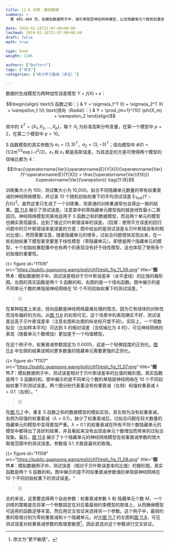 ```yaml
---
title: 11.6 示例：模拟数据
summary: >
  第 401-404 页。在模拟数据例子中，演示单隐层神经网络模型，以及隐藏单元个数和权重衰减参数对模型效果的影响。

date: 2019-02-18T21:07:00+08:00
lastmod: 2019-02-18T21:07:00+08:00
draft: false
math: true

type: book
weight: 1106

authors: ["Butters"]
tags: ["译文"]
categories: ["统计学习基础（译注）"]

---
```


数据的生成模型为两种加性误差模型 $Y=f(X)+\varepsilon$：

$$\begin{align}
\text{S 函数之和：} & Y = \sigma(a_1^T X) + \sigma(a_2^T X) + \varepsilon_1 \\\\
\text{径向（Radial）：} & Y = \prod_{m=1}^{10} \phi(X_m) + \varepsilon_2
\end{align}$$

其中的 $X^T=(X_1,X_2,\dots,X_p)$，每个 $X_j$ 为标准高斯分布变量，在第一个模型中 $p=2$，在第二个模型中 $p=10$。

S 函数模型的真实参数为 $a_1=(3,3)^T$，$a_2=(3,-3)^T$；径向模型中 $\phi(t)=(1/2\pi)^{1/2}\exp(-t^2/2)$。$\varepsilon_1$ 和 $\varepsilon_1$ 都是高斯误差，为其选定的方差可使得两个模型的信噪比都为 4：

$$\frac{\operatorname{Var}(\operatorname{E}(Y|X))}{\operatorname{Var}(Y-\operatorname{E}(Y|X))} =
  \frac{\operatorname{Var}(f(X))}{\operatorname{Var}(\varepsilon)} \tag{11.18}$$

训练集大小为 100，测试集大小为 10,000。拟合不同隐藏单元数量的带有权重衰减的神经网络模型，并记录 10 个随机初始权重下的平均测试误差 $\operatorname{E}_\text{Test}(Y-\hat{f}(X))^2$。虽然这里只生成了一个训练集，但普通的训练集通常也会得出一致的结果。[图 11.6](#figure-f1106) 展示了测试误差。注意其中的零隐藏单元模型指的就是线性最小二乘回归。神经网络模型完美地适用于 S 函数之和的数据模型，而且两个单元的模型也确实表现最佳，达到了接近贝叶斯错误率的误差。（回溯：使用平方误差的回归问题中的贝叶斯错误率是误差的方差；图中给出的是测试误差与贝叶斯错误率的相对比值）。然而需要注意，随着隐藏单元的增多，过拟合问题很快显现出来，在一些初始权重下模型甚至要差于线性模型（零隐藏单元）。即使是两个隐藏单元的模型，十个初始权重配置中也有两个的表现没有好于线性模型，这也体现了使用多个初始值的重要性。

{{< figure
  id="f1106"
  src="https://public.guansong.wang/eslii/ch11/eslii_fig_11_06.png"
  title="**图 11.6**：模拟数据例子中，测试误差相对于贝叶斯误差率（水平虚线）的比值的箱形图。左图的真实函数是两个 S 函数的和，右图的是一个径向函数。图中展示的是不同单元个数的单隐层神经网络在 10 个不同初始权重下的测试误差。"
>}}

在某种程度上来说，径向函数是神经网络最难处理的情况，因为它有球体的对称性而没有偏好的方向。从[图 11.6](#figure-f1106) 的右侧可见，这个场景中的表现确实不好，测试误差远高于贝叶斯误差率（注意右图和左图的纵坐标尺度不同）。实际上，一个常数拟合（比如样本平均）可达到 5 的相对误差（当信噪比为 4 时），可见神经网络的表现（随着单元个数增加）更加差于一个均值模型。

在这个例子中，权重衰减参数固定为 0.0005，这是一个轻微程度的正则化。[图 11.6](#figure-f1106) 中左侧的结果说明对更多数量的隐藏单元需要更强的正则化。

{{< figure
  id="f1107"
  src="https://public.guansong.wang/eslii/ch11/eslii_fig_11_07.png"
  title="**图 11.7**：模拟数据例子中，测试误差相对于贝叶斯误差率的比值的箱形图。真实函数是两个 S 函数的和。图中展示的是不同单元个数的单隐层神经网络在 10 个不同初始权重下的测试误差。两个图分别代表着没有权重衰减（左侧）和强权重衰减 $\lambda=0.1$（右侧）。"
>}}

在[图 11.7](#figure-f1107) 中，重复 S 函数之和的数据模型的模拟实验，其左侧为没有权重衰减，右侧为较强的权重衰减（$\lambda=0.1$）。缺少了权重衰减后，过拟合问题在较大数量的隐藏单元的模型中变得更加严重。$\lambda=0.1$ 的权重衰减在所有不同个数隐藏单元的模型中都得出了良好的结果，并且看起来没有出现由单元个数增加而带来的过拟合现象。最后，[图 11.8](#figure-f1108) 展示了十个隐藏单元的神经网络模型在权重衰减参数的很大取值范围中的测试误差。参数值 $0.1$ 大致是最优的取值。

{{< figure
  id="f1108"
  src="https://public.guansong.wang/eslii/ch11/eslii_fig_11_08.png"
  title="**图 11.8**：模拟数据例子中，测试误差（相对于贝叶斯误差率的比值）的箱形图。真实函数是两个 S 函数的和。图中展示的是不同权重衰减参数值的单隐层神经网络在 10 个不同初始权重下的测试误差。"
>}}

总的来说，这里要选择两个自由参数：权重衰减参数 $\lambda$ 和 隐藏单元个数 $M$。一个训练的策略是先将某一个参数固定在对应着最弱约束模型的取值上，从而确保模型可适用的函数足够丰富，然后用交叉验证来选择另一个参数。这个例子中，最弱约束的取值分别为零权重衰减和十个隐藏单元。对比[图 11.7](#figure-f1107) 的左图和[图 11.8](#figure-f1108)，可见测试误差对权重衰减参数的取值更敏感[^1]，因此首选对这个参数进行交叉验证。

[^1]: 原文为“更不敏感”。
